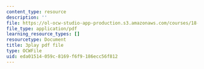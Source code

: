 ```yaml
---
content_type: resource
description: ''
file: https://ol-ocw-studio-app-production.s3.amazonaws.com/courses/18-01sc-single-variable-calculus-fall-2010/eda01514059c8169f6f9186ecc56f812_Pd2xP5zDsRw.pdf
file_type: application/pdf
learning_resource_types: []
resourcetype: Document
title: 3play pdf file
type: OCWFile
uid: eda01514-059c-8169-f6f9-186ecc56f812
---
```

